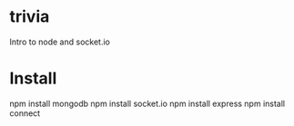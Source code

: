 trivia
======

Intro to node and socket.io

Install
=======
npm install mongodb
npm install socket.io
npm install express
npm install connect
